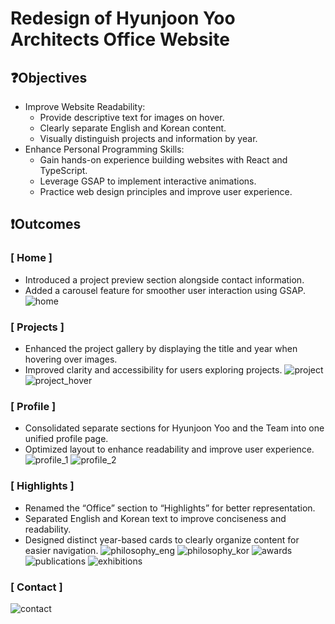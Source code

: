 # Redesign of Hyunjoon Yoo Architects Office Website
## ❓Objectives
- Improve Website Readability:
  - Provide descriptive text for images on hover.
  - Clearly separate English and Korean content.
  - Visually distinguish projects and information by year.
- Enhance Personal Programming Skills:
  - Gain hands-on experience building websites with React and TypeScript.
  - Leverage GSAP to implement interactive animations.
  - Practice web design principles and improve user experience.

## ❗Outcomes
### [ Home ]
- Introduced a project preview section alongside contact information.
- Added a carousel feature for smoother user interaction using GSAP.
![home](https://github.com/user-attachments/assets/ef83537c-e313-4c91-b60d-6e3e9552b20b)

### [ Projects ]
- Enhanced the project gallery by displaying the title and year when hovering over images.
- Improved clarity and accessibility for users exploring projects.
![project](https://github.com/user-attachments/assets/daa9ce21-cf07-4b66-9525-ee0ec9390ec2)
![project_hover](https://github.com/user-attachments/assets/2a0bd301-391f-40e8-a131-caa9a4babdaa)

###  [ Profile ]
- Consolidated separate sections for Hyunjoon Yoo and the Team into one unified profile page.
- Optimized layout to enhance readability and improve user experience.
![profile_1](https://github.com/user-attachments/assets/fb2271aa-ba64-41e3-b96b-f99149afc4f7)
![profile_2](https://github.com/user-attachments/assets/222f0b89-03d5-487c-9051-b3e99dd41e8a)

### [ Highlights ]
- Renamed the “Office” section to “Highlights” for better representation.
- Separated English and Korean text to improve conciseness and readability.
- Designed distinct year-based cards to clearly organize content for easier navigation.
![philosophy_eng](https://github.com/user-attachments/assets/3f8b7d81-1e67-4b11-ba52-f8803b07a79e)
![philosophy_kor](https://github.com/user-attachments/assets/80310704-0207-4d35-a5c7-110f39b514e3)
![awards](https://github.com/user-attachments/assets/a2202cd9-f64d-475b-9d1c-9afcacee41f5)
![publications](https://github.com/user-attachments/assets/5e047dc8-fb27-43a5-9557-0aa76875fb58)
![exhibitions](https://github.com/user-attachments/assets/93677b56-ccef-4926-8249-b007dc72aa2a)

### [ Contact ]
![contact](https://github.com/user-attachments/assets/1fb8e22b-9c54-4904-8159-95a64fb5fe9a)
